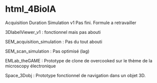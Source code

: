 # html_4BioIA

Acquisition Duration Simulation v1 
Pas fini. Formule a retravailler

 
3DlabelViewer_v1 : fonctionnel mais pas abouti

SEM_acquisition_simulation : Pas du tout abouti

SEM_scan_simulation : Pas optimisé (lag)

EMLab_theGAME : Prototype de clone de overcooked sur le thème de la microscopy électronique 

Space_3Dobj : Prototype fonctionnel de navigation dans un objet 3D.
